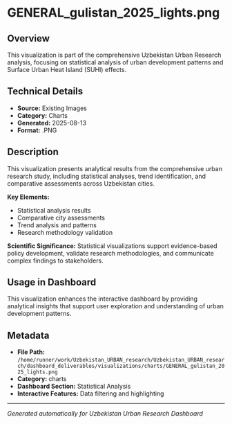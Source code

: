 # GENERAL_gulistan_2025_lights.png

## Overview
This visualization is part of the comprehensive Uzbekistan Urban Research analysis, focusing on statistical analysis of urban development patterns and Surface Urban Heat Island (SUHI) effects.

## Technical Details
- **Source:** Existing Images
- **Category:** Charts
- **Generated:** 2025-08-13
- **Format:** .PNG

## Description
This visualization presents analytical results from the comprehensive urban research study, including statistical analyses, trend identification, and comparative assessments across Uzbekistan cities.

**Key Elements:**
- Statistical analysis results
- Comparative city assessments
- Trend analysis and patterns
- Research methodology validation

**Scientific Significance:**
Statistical visualizations support evidence-based policy development, validate research methodologies, and communicate complex findings to stakeholders.

## Usage in Dashboard
This visualization enhances the interactive dashboard by providing analytical insights that support user exploration and understanding of urban development patterns.

## Metadata
- **File Path:** `/home/runner/work/Uzbekistan_URBAN_research/Uzbekistan_URBAN_research/dashboard_deliverables/visualizations/charts/GENERAL_gulistan_2025_lights.png`
- **Category:** charts
- **Dashboard Section:** Statistical Analysis
- **Interactive Features:** Data filtering and highlighting

---
*Generated automatically for Uzbekistan Urban Research Dashboard*
